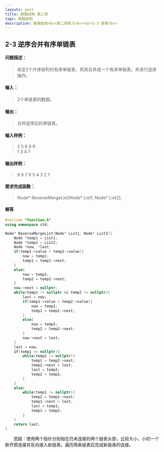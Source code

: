 ```yaml
---
layouts: post
title: 数据结构 第二周
tags: 数据结构
description: 数据结构<br>第二周练习<br><br>2-3 链表<br>
---
```


## 2-3 逆序合并有序单链表

#### 问题描述：
> 给定2个升序排列的有序单链表，将其合并成一个有序单链表，并进行逆序操作。

#### 输入：
> 2个单链表的数据。

#### 输出：
> 合并逆序后的单链表。

#### 输入样例：
> 2 5 6 8 9  
> 1 3 4 7  

#### 输出样例：
> 9 8 7 6 5 4 3 2 1

#### 要求完成函数：
> Node* ReverseMergeList(Node* List1, Node* List2);

#### 解答
```cpp
#include "function.h"
using namespace std;

Node* ReverseMergeList(Node* List1, Node* List2){
    Node *temp1 = List1;
    Node *temp2 = List2;
    Node *now, *last;
    if(temp1->value < temp2->value){
        now = temp1;
        temp1 = temp1->next;
    }
    else{
        now = temp2;
        temp2 = temp2->next;
    }
    now->next = nullptr;
    while(temp1 != nullptr && temp2 != nullptr){
        last = now;
        if(temp1->value < temp2->value){
            now = temp1;
            temp1 = temp1->next;
        }
        else{
            now = temp2;
            temp2 = temp2->next;
        }
        now->next = last;
    }
    last = now;
    if(temp1 == nullptr){
        while(temp2 != nullptr){
            temp1 = temp2->next;
            temp2->next = last;
            last = temp2;
            temp2 = temp1;
        }
    }
    else{
        while(temp1 != nullptr){
            temp2 = temp1->next;
            temp1->next = last;
            last = temp1;
            temp1 = temp2;
        }
    }
    return last;
}
```
&emsp;&emsp;思路：使用两个指针分别指在仍未连接的两个链表头部，比较大小，小的一个断开原连接并反向接入新链表。遍历两条链表后完成新链表的连接。